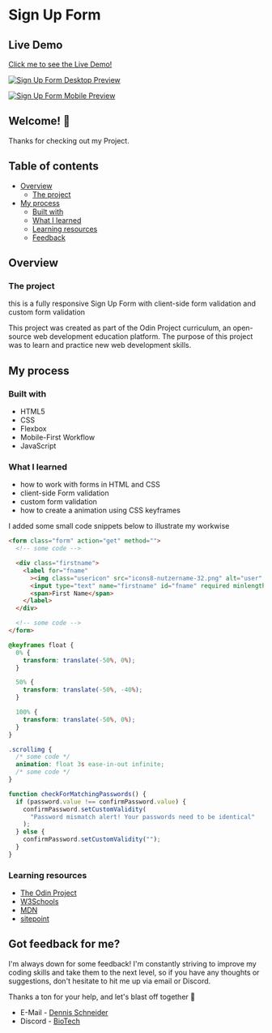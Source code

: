 # Sign Up Form

## Live Demo

[Click me to see the Live Demo!](https://xbiotech.github.io/Sign-Up-Form)

[![Sign Up Form Desktop Preview](https://i.gyazo.com/b1f833b095cde940c655fc47c6c7a482.gif?autoplay=1&loop=1)](https://gyazo.com/b1f833b095cde940c655fc47c6c7a482)

[![Sign Up Form Mobile Preview](https://i.gyazo.com/0cab51c9f44361151be82d01e4f18361.gif?autplay=1&loop=1)](https://gyazo.com/0cab51c9f44361151be82d01e4f18361)

## Welcome! :wave:

Thanks for checking out my Project.

## Table of contents

- [Overview](#overview)
  - [The project](#the-project)
- [My process](#my-process)
  - [Built with](#built-with)
  - [What I learned](#what-i-learned)
  - [Learning resources](#learning-resources)
  - [Feedback](#got-feedback-for-me)

## Overview

### The project

this is a fully responsive Sign Up Form with client-side form validation and custom form validation

This project was created as part of the Odin Project curriculum, an open-source web development education platform. The purpose of this project was to learn and practice new web development skills.

## My process

### Built with

- HTML5
- CSS
- Flexbox
- Mobile-First Workflow
- JavaScript

### What I learned

- how to work with forms in HTML and CSS
- client-side Form validation
- custom form validation
- how to create a animation using CSS keyframes

I added some small code snippets below to illustrate my workwise

```html
<form class="form" action="get" method="">
  <!-- some code -->

  <div class="firstname">
    <label for="fname"
      ><img class="usericon" src="icons8-nutzername-32.png" alt="user" />
      <input type="text" name="firstname" id="fname" required minlength="2" />
      <span>First Name</span>
    </label>
  </div>

  <!-- some code -->
</form>
```

```css
@keyframes float {
  0% {
    transform: translate(-50%, 0%);
  }

  50% {
    transform: translate(-50%, -40%);
  }

  100% {
    transform: translate(-50%, 0%);
  }
}

.scrollimg {
  /* some code */
  animation: float 3s ease-in-out infinite;
  /* some code */
}
```

```javascript
function checkForMatchingPasswords() {
  if (password.value !== confirmPassword.value) {
    confirmPassword.setCustomValidity(
      "Password mismatch alert! Your passwords need to be identical"
    );
  } else {
    confirmPassword.setCustomValidity("");
  }
}
```

### Learning resources

- [The Odin Project](https://www.theodinproject.com/)
- [W3Schools](https://www.w3schools.com/)
- [MDN](https://developer.mozilla.org/en-US/)
- [sitepoint](https://www.sitepoint.com/html-forms-constraint-validation-complete-guide/)

## Got feedback for me?

I'm always down for some feedback! I'm constantly striving to improve my coding skills and take them to the next level, so if you have any thoughts or suggestions, don't hesitate to hit me up via email or Discord.

Thanks a ton for your help, and let's blast off together :rocket:

- E-Mail - [Dennis Schneider](mailto:biotech9261@gmail.com)
- Discord - [BioTech](https://discord.com/users/343126401450377217)
